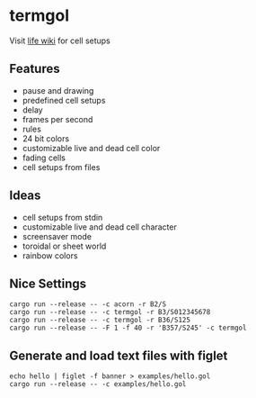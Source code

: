 # termgol

Visit [life wiki](https://conwaylife.com/) for cell setups

## Features

- pause and drawing
- predefined cell setups
- delay
- frames per second
- rules
- 24 bit colors
- customizable live and dead cell color
- fading cells
- cell setups from files

## Ideas

- cell setups from stdin
- customizable live and dead cell character
- screensaver mode
- toroidal or sheet world
- rainbow colors

## Nice Settings

```
cargo run --release -- -c acorn -r B2/S
cargo run --release -- -c termgol -r B3/S012345678
cargo run --release -- -c termgol -r B36/S125
cargo run --release -- -F 1 -f 40 -r 'B357/S245' -c termgol
```

## Generate and load text files with figlet

```
echo hello | figlet -f banner > examples/hello.gol
cargo run --release -- -c examples/hello.gol
```
